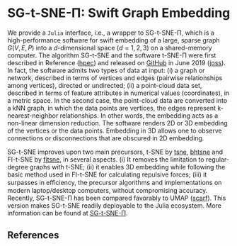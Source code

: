 
# SG-t-SNE-Π: Swift Graph Embedding

We provide a `Julia` interface, i.e., a wrapper to SG-t-SNE-Π, which
is a high-performance software for swift embedding of a large, sparse
graph $G(V,E,P)$ into a $d$-dimensional space ($d = 1,2,3$) on a
shared-memory computer. The algorithm SG-t-SNE and the software
t-SNE-Π were first described in Reference ([hpec](@cite)) and released
on [GitHub](https://github.com/fcdimitr/sgtsnepi) in June
2019 ([joss](@cite)). In fact, the software admits two types of data at
input: (i) a graph or network, described in terms of vertices and
edges (pairwise relationships among vertices), directed or undirected;
(ii) a point-cloud data set, described in terms of feature attributes
in numerical values (coordinates), in a metric space. In the second
case, the point-cloud data are converted into a kNN graph, in which
the data points are vertices, the edges represent k-nearest-neighbor
relationships. In other words, the embedding acts as a non-linear
dimension reduction. The software renders 2D or 3D embedding of the
vertices or the data points. Embedding in 3D allows one to observe
connections or disconnections that are obscured in 2D embedding.

SG-t-SNE improves upon two main precursors, t-SNE by
[tsne](@cite), [bhtsne](@cite) and FI-t-SNE by [fitsne](@cite), in
several aspects. (i) It removes the limitation to regular-degree
graphs with t-SNE; (ii) it enables 3D embedding while following the
basic method used in FI-t-SNE for calculating repulsive forces; (iii)
it surpasses in eﬀiciency, the precursor algorithms and
implementations on modern laptop/desktop computers, without
compromising accuracy. Recently, SG-t-SNE-Π has been compared
favorably to UMAP ([scarf](@cite)). This version makes SG-t-SNE readily
deployable to the Julia ecosystem. More information can be found at
[SG-t-SNE-Π](https://github.com/fcdimitr/sgtsnepi).


## References

```@bibliography
```
